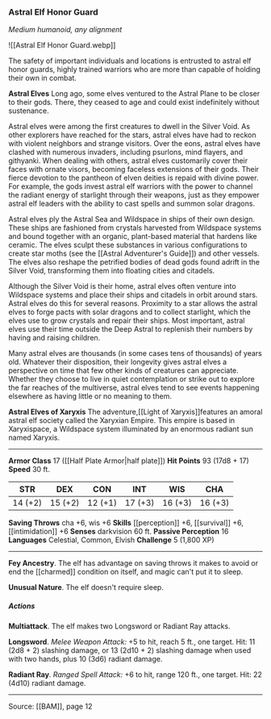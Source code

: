 ### Astral Elf Honor Guard
_Medium humanoid, any alignment_

![[Astral Elf Honor Guard.webp]]

The safety of important individuals and locations is entrusted to astral elf honor guards, highly trained warriors who are more than capable of holding their own in combat.


**Astral Elves** Long ago, some elves ventured to the Astral Plane to be closer to their gods. There, they ceased to age and could exist indefinitely without sustenance.

Astral elves were among the first creatures to dwell in the Silver Void. As other explorers have reached for the stars, astral elves have had to reckon with violent neighbors and strange visitors. Over the eons, astral elves have clashed with numerous invaders, including psurlons, mind flayers, and githyanki. When dealing with others, astral elves customarily cover their faces with ornate visors, becoming faceless extensions of their gods. Their fierce devotion to the pantheon of elven deities is repaid with divine power. For example, the gods invest astral elf warriors with the power to channel the radiant energy of starlight through their weapons, just as they empower astral elf leaders with the ability to cast spells and summon solar dragons.

Astral elves ply the Astral Sea and Wildspace in ships of their own design. These ships are fashioned from crystals harvested from Wildspace systems and bound together with an organic, plant-based material that hardens like ceramic. The elves sculpt these substances in various configurations to create star moths (see the [[Astral Adventurer's Guide]]) and other vessels. The elves also reshape the petrified bodies of dead gods found adrift in the Silver Void, transforming them into floating cities and citadels.

Although the Silver Void is their home, astral elves often venture into Wildspace systems and place their ships and citadels in orbit around stars. Astral elves do this for several reasons. Proximity to a star allows the astral elves to forge pacts with solar dragons and to collect starlight, which the elves use to grow crystals and repair their ships. Most important, astral elves use their time outside the Deep Astral to replenish their numbers by having and raising children.

Many astral elves are thousands (in some cases tens of thousands) of years old. Whatever their disposition, their longevity gives astral elves a perspective on time that few other kinds of creatures can appreciate. Whether they choose to live in quiet contemplation or strike out to explore the far reaches of the multiverse, astral elves tend to see events happening elsewhere as having little or no meaning to them.

**Astral Elves of Xaryxis** The adventure,[[Light of Xaryxis]]features an amoral astral elf society called the Xaryxian Empire. This empire is based in Xaryxispace, a Wildspace system illuminated by an enormous radiant sun named Xaryxis.






---

**Armor Class** 17 ([[Half Plate Armor|half plate]])
**Hit Points** 93 (17d8 + 17)
**Speed** 30 ft.

| STR     | DEX     | CON     | INT     | WIS     | CHA     |
|---------|---------|---------|---------|---------|---------|
| 14 (+2) | 15 (+2) | 12 (+1) | 17 (+3) | 16 (+3) | 16 (+3) |

**Saving Throws** cha +6, wis +6
**Skills** [[perception]] +6, [[survival]] +6, [[intimidation]] +6
**Senses** darkvision 60 ft.
**Passive Perception** 16
**Languages** Celestial, Common, Elvish
**Challenge** 5 (1,800 XP)

---

**Fey Ancestry**. The elf has advantage on saving throws it makes to avoid or end the [[charmed]] condition on itself, and magic can't put it to sleep.

**Unusual Nature**. The elf doesn't require sleep.

##### Actions
**Multiattack**. The elf makes two Longsword or Radiant Ray attacks.

**Longsword**. _Melee Weapon Attack:_ +5 to hit, reach 5 ft., one target. Hit: 11 (2d8 + 2) slashing damage, or 13 (2d10 + 2) slashing damage when used with two hands, plus 10 (3d6) radiant damage.

**Radiant Ray**. _Ranged Spell Attack:_ +6 to hit, range 120 ft., one target. Hit: 22 (4d10) radiant damage.


---

Source: [[BAM]], page 12